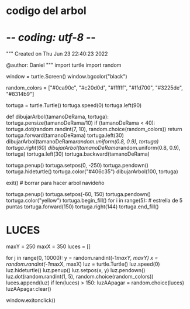 # codigo del  arbol
# -*- coding: utf-8 -*-
"""
Created on Thu Jun 23 22:40:23 2022

@author: Daniel
"""
import turtle
import random

window = turtle.Screen()
window.bgcolor("black")

random_colors = ["#0ca90c", "#c20d0d", "#ffffff", "#ffd700", "#3225de", "#8314b9"]

tortuga = turtle.Turtle()
tortuga.speed(0)
tortuga.left(90)

def dibujarArbol(tamanoDeRama, tortuga):
    tortuga.pensize(tamanoDeRama/10)
    if (tamanoDeRama < 40):
        tortuga.dot(random.randint(7, 10), random.choice(random_colors))
        return
    tortuga.forward(tamanoDeRama)
    tortuga.left(30)
    dibujarArbol(tamanoDeRama*random.uniform(0.8, 0.9), tortuga)
    tortuga.right(60)
    dibujarArbol(tamanoDeRama*random.uniform(0.8, 0.9), tortuga)
    tortuga.left(30)
    tortuga.backward(tamanoDeRama)

tortuga.penup()
tortuga.setpos(0, -250)
tortuga.pendown()
tortuga.hideturtle()
tortuga.color("#406c35")
dibujarArbol(100, tortuga)


exit() # borrar para hacer arbol navideño


tortuga.penup()
tortuga.setpos(-60, 150)
tortuga.pendown()
tortuga.color("yellow")
tortuga.begin_fill()
for i in range(5): # estrella de 5 puntas
    tortuga.forward(150)
    tortuga.right(144)
tortuga.end_fill()

# LUCES
maxY = 250
maxX = 350
luces = []

for j in range(0, 10000):
    y = random.randint(-1*maxY, maxY)
    x = random.randint(-1*maxX, maxX)
    luz = turtle.Turtle()
    luz.speed(0)
    luz.hideturtle()
    luz.penup()
    luz.setpos(x, y)
    luz.pendown()
    luz.dot(random.randint(1, 5), random.choice(random_colors))
    luces.append(luz)
    if len(luces) > 150:
        luzAApagar = random.choice(luces)
        luzAApagar.clear()






window.exitonclick()
